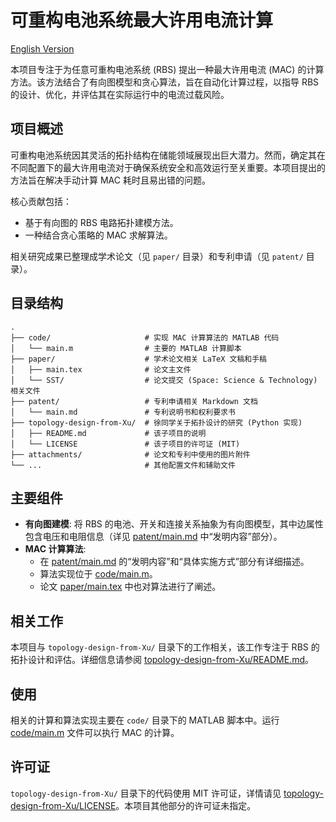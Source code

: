 # 可重构电池系统最大许用电流计算

[English Version](readme_en.md)

本项目专注于为任意可重构电池系统 (RBS) 提出一种最大许用电流 (MAC) 的计算方法。该方法结合了有向图模型和贪心算法，旨在自动化计算过程，以指导 RBS 的设计、优化，并评估其在实际运行中的电流过载风险。

## 项目概述

可重构电池系统因其灵活的拓扑结构在储能领域展现出巨大潜力。然而，确定其在不同配置下的最大许用电流对于确保系统安全和高效运行至关重要。本项目提出的方法旨在解决手动计算 MAC 耗时且易出错的问题。

核心贡献包括：
*   基于有向图的 RBS 电路拓扑建模方法。
*   一种结合贪心策略的 MAC 求解算法。

相关研究成果已整理成学术论文（见 `paper/` 目录）和专利申请（见 `patent/` 目录）。

## 目录结构

```
.
├── code/                     # 实现 MAC 计算算法的 MATLAB 代码
│   └── main.m                # 主要的 MATLAB 计算脚本
├── paper/                    # 学术论文相关 LaTeX 文稿和手稿
│   ├── main.tex              # 论文主文件
│   └── SST/                  # 论文提交 (Space: Science & Technology) 相关文件
├── patent/                   # 专利申请相关 Markdown 文档
│   └── main.md               # 专利说明书和权利要求书
├── topology-design-from-Xu/  # 徐同学关于拓扑设计的研究 (Python 实现)
│   ├── README.md             # 该子项目的说明
│   └── LICENSE               # 该子项目的许可证 (MIT)
├── attachments/              # 论文和专利中使用的图片附件
└── ...                       # 其他配置文件和辅助文件
```

## 主要组件

*   **有向图建模**: 将 RBS 的电池、开关和连接关系抽象为有向图模型，其中边属性包含电压和电阻信息（详见 [patent/main.md](patent/main.md) 中“发明内容”部分）。
*   **MAC 计算算法**:
    *   在 [patent/main.md](patent/main.md) 的“发明内容”和“具体实施方式”部分有详细描述。
    *   算法实现位于 [code/main.m](code/main.m)。
    *   论文 [paper/main.tex](paper/main.tex) 中也对算法进行了阐述。

## 相关工作

本项目与 `topology-design-from-Xu/` 目录下的工作相关，该工作专注于 RBS 的拓扑设计和评估。详细信息请参阅 [topology-design-from-Xu/README.md](topology-design-from-Xu/README.md)。

## 使用

相关的计算和算法实现主要在 `code/` 目录下的 MATLAB 脚本中。运行 [code/main.m](code/main.m) 文件可以执行 MAC 的计算。

## 许可证

`topology-design-from-Xu/` 目录下的代码使用 MIT 许可证，详情请见 [topology-design-from-Xu/LICENSE](topology-design-from-Xu/LICENSE)。本项目其他部分的许可证未指定。